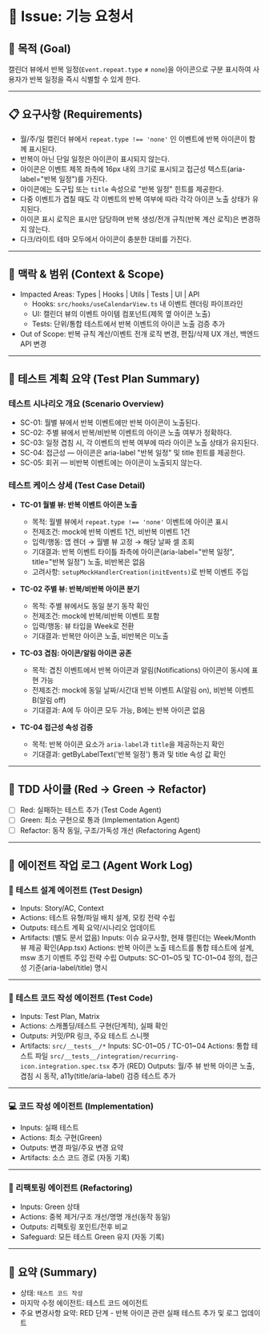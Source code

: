# 🧭 Issue: 기능 요청서

## 🎯 목적 (Goal)

캘린더 뷰에서 반복 일정(`Event.repeat.type` ≠ `none`)을 아이콘으로 구분 표시하여 사용자가 반복 일정을 즉시 식별할 수 있게 한다.

---

## 📋 요구사항 (Requirements)

- 월/주/일 캘린더 뷰에서 `repeat.type !== 'none'` 인 이벤트에 반복 아이콘이 함께 표시된다.
- 반복이 아닌 단일 일정은 아이콘이 표시되지 않는다.
- 아이콘은 이벤트 제목 좌측에 16px 내외 크기로 표시되고 접근성 텍스트(aria-label="반복 일정")를 가진다.
- 아이콘에는 도구팁 또는 `title` 속성으로 "반복 일정" 힌트를 제공한다.
- 다중 이벤트가 겹칠 때도 각 이벤트의 반복 여부에 따라 각각 아이콘 노출 상태가 유지된다.
- 아이콘 표시 로직은 표시만 담당하며 반복 생성/전개 규칙(반복 계산 로직)은 변경하지 않는다.
- 다크/라이트 테마 모두에서 아이콘이 충분한 대비를 가진다.

---

## 🧩 맥락 & 범위 (Context & Scope)

- Impacted Areas: Types | Hooks | Utils | Tests | UI | API
  - Hooks: `src/hooks/useCalendarView.ts` 내 이벤트 렌더링 파이프라인
  - UI: 캘린더 뷰의 이벤트 아이템 컴포넌트(제목 옆 아이콘 노출)
  - Tests: 단위/통합 테스트에서 반복 이벤트의 아이콘 노출 검증 추가
- Out of Scope: 반복 규칙 계산/이벤트 전개 로직 변경, 편집/삭제 UX 개선, 백엔드 API 변경

---

## 🧪 테스트 계획 요약 (Test Plan Summary)

### 테스트 시나리오 개요 (Scenario Overview)

- SC-01: 월별 뷰에서 반복 이벤트에만 반복 아이콘이 노출된다.
- SC-02: 주별 뷰에서 반복/비반복 이벤트의 아이콘 노출 여부가 정확하다.
- SC-03: 일정 겹침 시, 각 이벤트의 반복 여부에 따라 아이콘 노출 상태가 유지된다.
- SC-04: 접근성 — 아이콘은 aria-label "반복 일정" 및 title 힌트를 제공한다.
- SC-05: 회귀 — 비반복 이벤트에는 아이콘이 노출되지 않는다.

### 테스트 케이스 상세 (Test Case Detail)

- **TC-01 월별 뷰: 반복 이벤트 아이콘 노출**

  - 목적: 월별 뷰에서 `repeat.type !== 'none'` 이벤트에 아이콘 표시
  - 전제조건: mock에 반복 이벤트 1건, 비반복 이벤트 1건
  - 입력/행동: 앱 렌더 → 월별 뷰 고정 → 해당 날짜 셀 조회
  - 기대결과: 반복 이벤트 타이틀 좌측에 아이콘(aria-label="반복 일정", title="반복 일정") 노출, 비반복은 없음
  - 고려사항: `setupMockHandlerCreation(initEvents)`로 반복 이벤트 주입

- **TC-02 주별 뷰: 반복/비반복 아이콘 분기**

  - 목적: 주별 뷰에서도 동일 분기 동작 확인
  - 전제조건: mock에 반복/비반복 이벤트 포함
  - 입력/행동: 뷰 타입을 Week로 전환
  - 기대결과: 반복만 아이콘 노출, 비반복은 미노출

- **TC-03 겹침: 아이콘/알림 아이콘 공존**

  - 목적: 겹친 이벤트에서 반복 아이콘과 알림(Notifications) 아이콘이 동시에 표현 가능
  - 전제조건: mock에 동일 날짜/시간대 반복 이벤트 A(알림 on), 비반복 이벤트 B(알림 off)
  - 기대결과: A에 두 아이콘 모두 가능, B에는 반복 아이콘 없음

- **TC-04 접근성 속성 검증**
  - 목적: 반복 아이콘 요소가 `aria-label`과 `title`을 제공하는지 확인
  - 기대결과: getByLabelText('반복 일정') 통과 및 title 속성 값 확인

---

## 🔁 TDD 사이클 (Red → Green → Refactor)

- [ ] Red: 실패하는 테스트 추가 (Test Code Agent)
- [ ] Green: 최소 구현으로 통과 (Implementation Agent)
- [ ] Refactor: 동작 동일, 구조/가독성 개선 (Refactoring Agent)

---

## 🧠 에이전트 작업 로그 (Agent Work Log)

### 🧩 테스트 설계 에이전트 (Test Design)

- Inputs: Story/AC, Context
- Actions: 테스트 유형/파일 배치 설계, 모킹 전략 수립
- Outputs: 테스트 계획 요약/시나리오 업데이트
- Artifacts: (별도 문서 없음)
  <!-- TEST_DESIGN_START -->
  Inputs: 이슈 요구사항, 현재 캘린더는 Week/Month 뷰 제공 확인(App.tsx)
  Actions: 반복 아이콘 노출 테스트를 통합 테스트에 설계, msw 초기 이벤트 주입 전략 수립
  Outputs: SC-01~05 및 TC-01~04 정의, 접근성 기준(aria-label/title) 명시
  <!-- TEST_DESIGN_END -->

---

### 🧪 테스트 코드 작성 에이전트 (Test Code)

- Inputs: Test Plan, Matrix
- Actions: 스캐폴딩/테스트 구현(단계적), 실패 확인
- Outputs: 커밋/PR 링크, 주요 테스트 스니펫
- Artifacts: `src/__tests__/*`
  <!-- TEST_CODE_START -->
  Inputs: SC-01~05 / TC-01~04
  Actions: 통합 테스트 파일 `src/__tests__/integration/recurring-icon.integration.spec.tsx` 추가 (RED)
  Outputs: 월/주 뷰 반복 아이콘 노출, 겹침 시 동작, a11y(title/aria-label) 검증 테스트 추가
  <!-- TEST_CODE_END -->

---

### 💻 코드 작성 에이전트 (Implementation)

- Inputs: 실패 테스트
- Actions: 최소 구현(Green)
- Outputs: 변경 파일/주요 변경 요약
- Artifacts: 소스 코드 경로
  <!-- IMPLEMENTATION_START -->
  (자동 기록)
  <!-- IMPLEMENTATION_END -->

---

### 🔧 리팩토링 에이전트 (Refactoring)

- Inputs: Green 상태
- Actions: 중복 제거/구조 개선/명명 개선(동작 동일)
- Outputs: 리팩토링 포인트/전후 비교
- Safeguard: 모든 테스트 Green 유지
  <!-- REFACTORING_START -->
  (자동 기록)
  <!-- REFACTORING_END -->

---

## 🧾 요약 (Summary)

- 상태: `테스트 코드 작성`
- 마지막 수정 에이전트: 테스트 코드 에이전트
- 주요 변경사항 요약: RED 단계 - 반복 아이콘 관련 실패 테스트 추가 및 로그 업데이트
